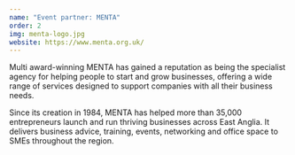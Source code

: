 ```yaml
---
name: "Event partner: MENTA"
order: 2
img: menta-logo.jpg
website: https://www.menta.org.uk/
---
```


Multi award-winning MENTA has gained a reputation as being the specialist agency for helping people to start and grow businesses, offering a wide range of services designed to support companies with all their business needs.

Since its creation in 1984, MENTA has helped more than 35,000 entrepreneurs launch and run thriving businesses across East Anglia. It delivers business advice, training, events, networking and office space to SMEs throughout the region.
